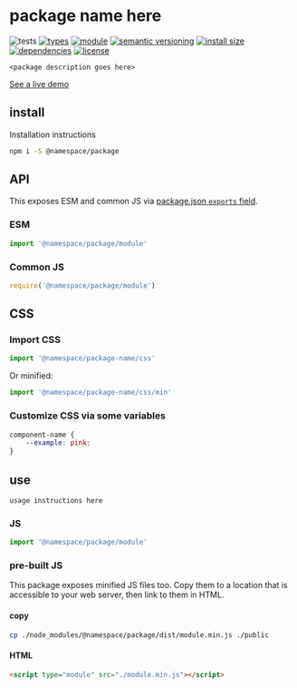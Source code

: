 # package name here
![tests](https://github.com/substrate-system/icons/actions/workflows/nodejs.yml/badge.svg)
[![types](https://img.shields.io/npm/types/@substrate-system/icons?style=flat-square)](README.md)
[![module](https://img.shields.io/badge/module-ESM%2FCJS-blue?style=flat-square)](README.md)
[![semantic versioning](https://img.shields.io/badge/semver-2.0.0-blue?logo=semver&style=flat-square)](https://semver.org/)
[![install size](https://flat.badgen.net/packagephobia/install/@bicycle-codes/crypto-util)](https://packagephobia.com/result?p=@bicycle-codes/crypto-util)
[![dependencies](https://img.shields.io/badge/dependencies-zero-brightgreen.svg?style=flat-square)](package.json)
[![license](https://img.shields.io/badge/license-MIT-brightgreen.svg?style=flat-square)](LICENSE)

`<package description goes here>`

[See a live demo](https://namespace.github.io/package-name/)

<!-- toc -->

## install

Installation instructions

```sh
npm i -S @namespace/package
```

## API

This exposes ESM and common JS via [package.json `exports` field](https://nodejs.org/api/packages.html#exports).

### ESM
```js
import '@namespace/package/module'
```

### Common JS
```js
require('@namespace/package/module')
```

## CSS

### Import CSS

```js
import '@namespace/package-name/css'
```

Or minified:
```js
import '@namespace/package-name/css/min'
```

### Customize CSS via some variables

```css
component-name {
    --example: pink;
}
```

## use

`usage instructions here`

### JS
```js
import '@namespace/package/module'
```

### pre-built JS
This package exposes minified JS files too. Copy them to a location that is
accessible to your web server, then link to them in HTML.

#### copy
```sh
cp ./node_modules/@namespace/package/dist/module.min.js ./public
```

#### HTML
```html
<script type="module" src="./module.min.js"></script>
```
